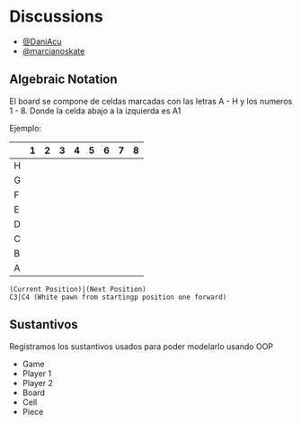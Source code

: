 # Discussions
- [@DaniAcu](https://github.com/DaniAcu)
- [@marcianoskate](https://github.com/marcianoskate)

## Algebraic Notation

El board se compone de celdas marcadas con las letras A - H y los numeros 1 - 8.
Donde la celda abajo a la izquierda es A1

Ejemplo:

|     | 1 | 2 | 3 | 4 | 5 | 6 | 7 | 8 |
|-----|---| ---| ---| ---| ---| ---|---| ---|
| H   |
| G   |
| F   |
| E   |
| D   |
| C   |
| B   |
| A   |

```
(Current Position)|(Next Position)
C3|C4 (White pawn from startingp position one forward)
```


## Sustantivos
Registramos los sustantivos usados para poder modelarlo usando OOP

* Game
* Player 1
* Player 2
* Board
* Cell
* Piece

